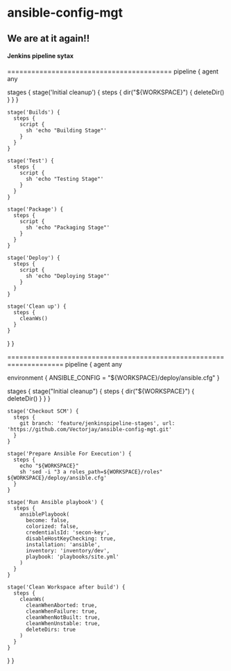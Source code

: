 # ansible-config-mgt
## We are at it again!!
#### Jenkins pipeline sytax #####
=========================================
pipeline {
  agent any

  stages {
    stage('Initial cleanup') {
      steps {
        dir("${WORKSPACE}") {
          deleteDir()
        }
      }
    }

    stage('Builds') {
      steps {
        script {
          sh 'echo "Building Stage"'
        }
      }
    }

    stage('Test') {
      steps {
        script {
          sh 'echo "Testing Stage"'
        }
      }
    }

    stage('Package') {
      steps {
        script {
          sh 'echo "Packaging Stage"'
        }
      }
    }

    stage('Deploy') {
      steps {
        script {
          sh 'echo "Deploying Stage"'
        }
      }
    }

    stage('Clean up') {
      steps {
        cleanWs()
      }
    }
  }
}

====================================================================
pipeline {
  agent any

  environment {
    ANSIBLE_CONFIG = "${WORKSPACE}/deploy/ansible.cfg"
  }

  stages {
    stage("Initial cleanup") {
      steps {
        dir("${WORKSPACE}") {
          deleteDir()
        }
      }
    }

    stage('Checkout SCM') {
      steps {
        git branch: 'feature/jenkinspipeline-stages', url: 'https://github.com/Vectorjay/ansible-config-mgt.git' 
      }
    }

    stage('Prepare Ansible For Execution') {
      steps {
        echo "${WORKSPACE}" 
        sh 'sed -i "3 a roles_path=${WORKSPACE}/roles" ${WORKSPACE}/deploy/ansible.cfg'  
      }
    }

    stage('Run Ansible playbook') {
      steps {
        ansiblePlaybook(
          become: false,
          colorized: false,
          credentialsId: 'secon-key',
          disableHostKeyChecking: true,
          installation: 'ansible',
          inventory: 'inventory/dev',
          playbook: 'playbooks/site.yml'
        )
      }
    }

    stage('Clean Workspace after build') {
      steps {
        cleanWs(
          cleanWhenAborted: true,
          cleanWhenFailure: true,
          cleanWhenNotBuilt: true,
          cleanWhenUnstable: true,
          deleteDirs: true
        )
      }
    }
  }
}

